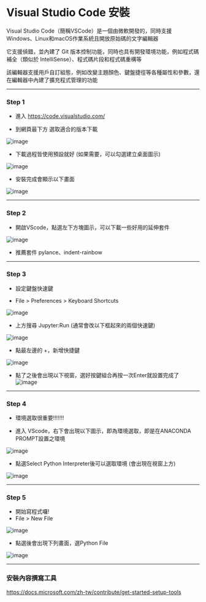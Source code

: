 # Visual Studio Code 安裝

Visual Studio Code（簡稱VSCode）是一個由微軟開發的，同時支援Windows、Linux和macOS作業系統且開放原始碼的文字編輯器

它支援偵錯，並內建了 Git 版本控制功能，同時也具有開發環境功能，例如程式碼補全（類似於 IntelliSense）、程式碼片段和程式碼重構等

該編輯器支援用戶自訂組態，例如改變主題顏色、鍵盤捷徑等各種屬性和參數，還在編輯器中內建了擴充程式管理的功能

----

### Step 1

- 進入 https://code.visualstudio.com/

- 到網頁最下方 選取適合的版本下載

![image](https://user-images.githubusercontent.com/101647060/176836175-2439e5d2-3be0-4cf1-a33e-1b4c8d698be6.png)


- 下載過程皆使用預設就好 (如果需要，可以勾選建立桌面圖示)   

![image](https://user-images.githubusercontent.com/101647060/176836314-4adb2134-8e3e-43f4-bab1-8a51a173c8af.png)

- 安裝完成會顯示以下畫面

![image](https://user-images.githubusercontent.com/101647060/176836378-bb6a3ce8-5950-4c79-a316-f0964e748ba3.png)

----

### Step 2

- 開啟VScode，點選左下方塊圖示，可以下載一些好用的延伸套件

![image](https://user-images.githubusercontent.com/101647060/176839428-1adda30d-7394-436c-87b4-9c39a241c696.png)

- 推薦套件 pylance、indent-rainbow

----

### Step 3

- 設定鍵盤快速鍵 

- File > Preferences > Keyboard Shortcuts

![image](https://user-images.githubusercontent.com/101647060/176839944-0fdfa583-debe-4ba0-852a-d421af32f95f.png)

- 上方搜尋 Jupyter:Run (通常會改以下框起來的兩個快速鍵)

![image](https://user-images.githubusercontent.com/101647060/176840212-4207db2e-3134-49a9-8674-012fe997a6f5.png)


- 點最左邊的 +，新增快捷鍵

![image](https://user-images.githubusercontent.com/101647060/176841455-f5661b4c-5755-436c-a657-3fc37ebe5d90.png)

- 點了之後會出現以下視窗，選好按鍵組合再按一次Enter就設置完成了
![image](https://user-images.githubusercontent.com/101647060/176841326-69afe736-81b7-4e45-acc3-a00d085908ed.png)

----

### Step 4

- 環境選取很重要!!!!!!!

- 進入 VScode，右下會出現以下圖示，即為環境選取，即是在ANACONDA PROMPT設置之環境

![image](https://user-images.githubusercontent.com/101647060/176841850-f9ce171b-ad89-4dc5-a3b5-8592ffc1fa13.png)

- 點選Select Python Interpreter後可以選取環境 (會出現在視窗上方)

![image](https://user-images.githubusercontent.com/101647060/176842238-ab8eca13-ab50-4d34-a8eb-c87a89e76690.png)


----

### Step 5

- 開始寫程式囉!
- File > New File

![image](https://user-images.githubusercontent.com/101647060/176842347-31515346-9c4f-4f8c-b18d-e4d4d07913b5.png)

- 點選後會出現下列畫面，選Python File

![image](https://user-images.githubusercontent.com/101647060/176842609-be8ad697-09bc-4eeb-b593-051c546935c0.png)


--------
### 安裝內容撰寫工具
https://docs.microsoft.com/zh-tw/contribute/get-started-setup-tools








